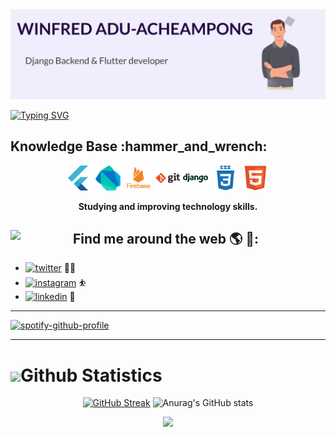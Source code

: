 
<!--
- 🔭 I’m currently working on ... AdinkraXpresa
- 📫 How to reach me: ...
- ⚡ Fun fact: ...
-->


<!--<h1 style="text-align: center;margin-bottom: 5px;">Hi, I'm Winfred<img src="https://raw.githubusercontent.com/iampavangandhi/iampavangandhi/master/gifs/Hi.gif" alt="Hi" style="width: 30px;margin-left: 10px;">:man_technologist:</h1>-->

<img src="https://raw.githubusercontent.com/winfred56/winfred56/main/header.png" alt="banner">

[![Typing SVG](https://readme-typing-svg.demolab.com?font=Fira+Code&pause=1000&color=006712FF&background=FF0C0C00&center=true&vCenter=true&multiline=true&width=615&height=80&lines=Hello+World+%F0%9F%91%8B%2C+I'm+Winfred+Adu-Acheampong.;Welcome+to+my+digital+playground+%E2%9A%BD%EF%B8%8F%F0%9F%8F%83%F0%9F%8E%BE%F0%9F%8E%AE..+)](https://git.io/typing-svg)

<!-- <p align="center">
  <a href="https://github.com/DenverCoder1/readme-typing-svg"><img src="https://readme-typing-svg.herokuapp.com?lines=Hello+World,+I'm+Winfred!;Welcome+to+my+digital+playground+⚽️+🥅;I'm+a+software+developer+from+Ghana+🇬🇭&center=true&width=500&height=50&color=black"></a>
</p> -->


<div align="left">
<h2>Knowledge Base :hammer_and_wrench:</h2>
</div>
<div align='center'>
  <img src="https://github.com/devicons/devicon/blob/master/icons/flutter/flutter-original.svg" title="Flutter" alt="Flutter" width="40" height="40"/>&nbsp;
  <img src="https://github.com/devicons/devicon/blob/master/icons/dart/dart-original.svg" title="Dart" alt="Dart " width="40" height="40"/>&nbsp;
  <img src="https://github.com/devicons/devicon/blob/master/icons/firebase/firebase-plain-wordmark.svg" title="Firebase" alt="Firebase" width="40" height="40"/>&nbsp;
   <img src="https://github.com/devicons/devicon/blob/master/icons/git/git-original-wordmark.svg" title="Git" **alt="Git" width="40" height="40"/>
  <img src="https://github.com/devicons/devicon/blob/master/icons/django/django-plain-wordmark.svg"  title="Django" alt="Django" width="40" height="40"/>&nbsp;
  <img src="https://github.com/devicons/devicon/blob/master/icons/css3/css3-plain-wordmark.svg"  title="CSS3" alt="CSS" width="40" height="40"/>&nbsp;
  <img src="https://github.com/devicons/devicon/blob/master/icons/html5/html5-original.svg" title="HTML5" alt="HTML" width="40" height="40"/>&nbsp;
</div>

<!-- <ul style= "list-style-type: none; overflow: hidden;">
<li style="float: left;"><a style="display: block;" href="https://www.python.org" target="_blank"><img src="https://img.shields.io/badge/Python-white.svg?style=for-the-badge&logo=python&logoColor=777BB4" alt="python"/></a></li>
 
<li style="float: left;"><a style="display: block;" href="https://www.djangoproject.com" target="_blank"><img src="https://img.shields.io/badge/Django-white.svg?style=for-the-badge&logo=django&logoColor=777BB4" alt="django"/></a></li>
 
<li style="float: left;"><a style="display: block;" href="https://www.dart.dev" target="_blank"><img src="https://img.shields.io/badge/Dart-white.svg?style=for-the-badge&logo=dart&logoColor=777BB4" alt="dart"/></a></li>
 
<li style="float: left;"><a style="display: block;" href="https://www.flutter.dev" target="_blank"><img src="https://img.shields.io/badge/Flutter-white.svg?style=for-the-badge&logo=flutter&logoColor=777BB4" alt="flutter"/></a></li>

</ul> -->

<strong><div align='center'>Studying and improving technology skills.</div></strong>
 ## Find me around the web 🌎 :handshake:: <a href="https://github.com/winfred56"><img align="left" width="100" src="https://media.giphy.com/media/M9gbBd9nbDrOTu1Mqx/giphy.gif?raw=true"></a>
-  <a href="https://www.twitter.com/aa_winfred" target="_blank"><img src="https://img.shields.io/badge/-aa_winfred-black?logo=twitter&textColor=white&style=flat" alt="twitter"/></a> ✍🏾
-  <a href="https://www.instagram.com/aa_winfred" target="_blank"><img src="https://img.shields.io/badge/-aa_winfred-black?logo=instagram&textColor=white&style=flat" alt="instagram"/></a> ⛹️
-  <a href="https://www.linkedin.com/in/winfred-adu-acheampong-934623198" target="_blank"><img src="https://img.shields.io/badge/-Winfred-black?logo=linkedin&style=flat" alt="linkedin"></a> 💼

---
<!-- Spotify GitHub Profile -->
[![spotify-github-profile](https://spotify-github-profile.vercel.app/api/view?uid=316zahqizj5m75xf7macri4erlje&cover_image=true&theme=novatorem&show_offline=false&background_color=0f6f9f&bar_color=188b09&bar_color_cover=false)](https://spotify-github-profile.vercel.app/api/view?uid=316zahqizj5m75xf7macri4erlje&redirect=true)

---

# <img src="https://media4.giphy.com/media/MIGbtLZoVjbl0bYbAd/giphy.gif?cid=ecf05e472t2h0i8d7dcjaoau9iqtchhr899hxmpxzzgc7lyw&rid=giphy.gif" width="30">Github Statistics


<div align="center">

<!-- 
[![](https://github-readme-stats.vercel.app/api?username=winfred56&show_icons=true&theme=tokyonight&hide_border=true&locale=en)](https://github.com/winfred56) -->

[![GitHub Streak](http://github-readme-streak-stats.herokuapp.com?user=winfred56&theme=dark&border_radius=25&date_format=j%20M%5B%20Y%5D)](https://git.io/streak-stats)
![Anurag's GitHub stats](https://github-readme-stats.vercel.app/api?username=winfred56&show_icons=true&theme=transparent&border_radius=25)

  
<!--Graph-->
<!-- ![winfred56's Activity Graph](https://activity-graph.herokuapp.com/graph?username=winfred56&custom_title=Winfred's%20Contribution%20Graph&theme=radical&bg_color=282828&hide_border=true&line=d1a01f&point=c58545) -->
  
</div>
</div>

<!-- Profile visits --> 

<div align="center">
  
  ![](https://komarev.com/ghpvc/?username=winfred56&style=flat-square)
  
</div>
